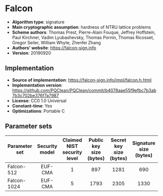 Falcon
======

- **Algorithm type**: signature
- **Main cryptographic assumption**: hardness of NTRU lattice problems
- **Scheme authors**: Thomas Prest, Pierre-Alain Fouque, Jeffrey Hoffstein, Paul Kirchner, Vadim Lyubashevsky, Thomas Pornin, Thomas Ricosset, Gregor Seiler, William Whyte, Zhenfei Zhang
- **Authors' website**: https://falcon-sign.info
- **Version**: 20190920

Implementation
--------------

- **Source of implementation**: https://falcon-sign.info/impl/falcon.h.html
- **Implementation version**: https://github.com/PQClean/PQClean/commit/b4078aae55f9efbc7b3ab7b3c702be376f7a7987
- **License**: CC0 1.0 Universal
- **Constant-time**: Yes
- **Optimizations**: Portable C

Parameter sets
--------------

  Parameter set | Security model | Claimed NIST security level | Public key size (bytes) | Secret key size (bytes) | Signature size (bytes) |
|---------------|:--------------:|:---------------------------:|:-----------------------:|:-----------------------:|:----------------------:|
| Falcon-512    |     EUF-CMA    |             1               |             897         |            1281         |            690         |
| Falcon-1024   |     EUF-CMA    |             5               |            1793         |            2305         |           1330         |

